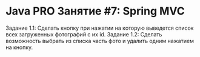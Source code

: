 # Java PRO Занятие #7: Spring MVC
Задание 1.1: Сделать кнопку при нажатии на которую выведется 
список всех загруженных фотографий с их id.
Задание 1.2: Сделать возможность выбрать из списка часть фото и 
удалить одним нажатием на кнопку.